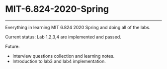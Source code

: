 # MIT-6.824-2020-Spring

---


Everything in learning MIT 6.824 2020 Spring and doing all of the labs.

Current status: Lab 1,2,3,4 are implemented and passed.

Future: 
- Interview questions collection and learning notes.
- Introduction to lab3 and lab4 implementation.